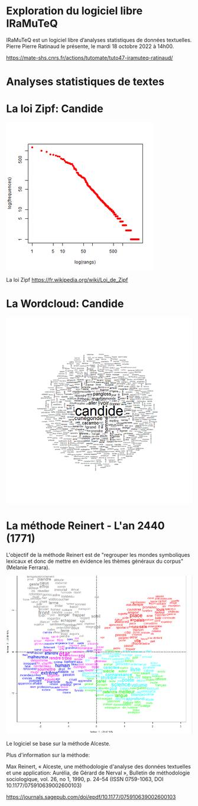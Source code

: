 # Exploration du logiciel libre IRaMuTeQ

IRaMuTeQ est un logiciel libre d’analyses statistiques de données textuelles. Pierre Pierre Ratinaud le présente, le mardi 18 octobre 2022 à 14h00.

https://mate-shs.cnrs.fr/actions/tutomate/tuto47-iramuteq-ratinaud/


# Analyses statistiques de textes


# La loi Zipf: Candide 

![Alt text](https://raw.githubusercontent.com/roettger/Iramuteq/main/roman18_oct_2022/Voltaire_Candide_corpus_1/Voltaire_Candide_stat_1/zipf.png?raw=true "Title")


La loi Zipf https://fr.wikipedia.org/wiki/Loi_de_Zipf 


# La Wordcloud: Candide 

![Alt text](https://raw.githubusercontent.com/roettger/Iramuteq/main/roman18_oct_2022/Voltaire_Candide_corpus_1/Voltaire_Candide_wordcloud_1/nuage_1.png?raw=true "Title")


# La méthode Reinert - L'an 2440 (1771)

L'objectif de la méthode Reinert est de "regrouper les mondes symboliques lexicaux et donc de mettre en évidence les thèmes généraux du corpus" (Melanie Ferrara). 

![Alt text](https://raw.githubusercontent.com/roettger/Iramuteq/main/img/methode_reinert.PNG?raw=true "Title")

Le logiciel se base sur la méthode Alceste. 

Plus d'information sur la méthode:  

Max Reinert, « Alceste, une méthodologie d'analyse des données textuelles et une application: Aurélia, de Gérard de Nerval », Bulletin de méthodologie sociologique, vol. 26, no 1,‎ 1990, p. 24–54 (ISSN 0759-1063, DOI 10.1177/075910639002600103) 

https://journals.sagepub.com/doi/epdf/10.1177/075910639002600103 



